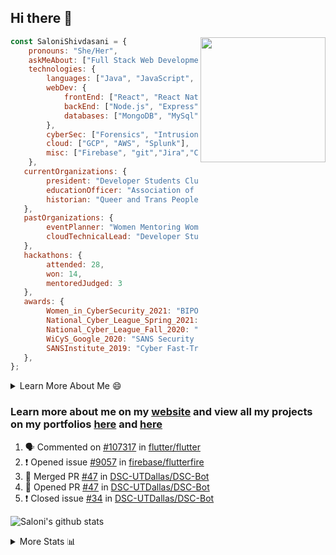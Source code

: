 ## Hi there 👋

<img align='right' src="https://storage.googleapis.com/saloni-shivdasani-resume/Saloni.png" width="200">

```javascript
const SaloniShivdasani = {
    pronouns: "She/Her",
    askMeAbout: ["Full Stack Web Development", "Cloud Computing", "Cyber Security"],
    technologies: {
        languages: ["Java", "JavaScript", "SQL", "Python", "C++", "BASH", "R"],
        webDev: {
            frontEnd: ["React", "React Native", "Electron"],
            backEnd: ["Node.js", "Express", "Flask"],
            databases: ["MongoDB", "MySql"],
        },
        cyberSec: ["Forensics", "Intrusion Detection", "Security Operations", "Network and Application Penetration Testing"],
        cloud: ["GCP", "AWS", "Splunk"],
        misc: ["Firebase", "git","Jira","Confluence"]
    },
   currentOrganizations: {
        president: "Developer Students Club, UTD",
        educationOfficer: "Association of Computer Machinery, UTD",
        historian: "Queer and Trans People of Color, UTD",
   },
   pastOrganizations: {
        eventPlanner: "Women Mentoring Women in Engineering, UTD",
        cloudTechnicalLead: "Developer Students Club, UTD",
   },
   hackathons: {
        attended: 28,
        won: 14,
        mentoredJudged: 3
   },
   awards: {
        Women_in_CyberSecurity_2021: "BIPOC Fellowship Award",
        National_Cyber_League_Spring_2021: "Gold Bracket Competitor - Top 15% nationally",
        National_Cyber_League_Fall_2020: "Gold Bracket Competitor - Top 15% nationally",
        WiCyS_Google_2020: "SANS Security Training Scholarship",
        SANSInstitute_2019: "Cyber Fast-Track Game Quarter-Finalist",
   },
};
```

<!--START_SECTION:table-->
<details>

<summary>Learn More About Me 😄 </summary>

I am a senior at The University of Texas at Dallas, and I am currently majoring in Software Engineering with a concentration in Information Assurance. I am interested and have experience in full stack development, cloud computing, and cybersecurity. I hope to find opportunities where I can gain exposure to algorithm and project design. My ultimate aim is to develop futuristic products for users because I am inspired by the impact of computing on society.

I have experience in full stack web development through my participation and awards in hackathons where I have learnt and used React, Node.js, Express, MongoDB, Flask, NLTK, and React Native along with GIT, GCP, and Firebase. Last semester, I was also responsible for backend development for a project at a local NGO where I created a REST API using Node.js, Express, MongoDB and SQL and hosted it on servers using GCP. 

From my coursework and local competitions, I have skills in algorithms and data structures in Java, database management using SQL and machine learning using Python and R. I have also been a quarter-finalist in a national cybersecurity completion hosted by the SANS institute.

I am also actively involved in campus organization where I am the cloud technical lead for Developer Student Club, Mentor and Education Officer for Association of Computing Machinery, event planner for Women Mentoring Women in Engineering and IT Committee member for IEEE.

</details>

<!--END_SECTION:table-->

### Learn more about me on my [website](https://www.saloni-shivdasani.codes) and view all my projects on my portfolios [here](https://www.saloni-shivdasani.codes/projects) and  [here](http://devpost.com/SaloniS)

<!--START_SECTION:activity-->
1. 🗣 Commented on [#107317](https://github.com/flutter/flutter/issues/107317) in [flutter/flutter](https://github.com/flutter/flutter)
2. ❗️ Opened issue [#9057](https://github.com/firebase/flutterfire/issues/9057) in [firebase/flutterfire](https://github.com/firebase/flutterfire)
3. 🎉 Merged PR [#47](https://github.com/DSC-UTDallas/DSC-Bot/pull/47) in [DSC-UTDallas/DSC-Bot](https://github.com/DSC-UTDallas/DSC-Bot)
4. 💪 Opened PR [#47](https://github.com/DSC-UTDallas/DSC-Bot/pull/47) in [DSC-UTDallas/DSC-Bot](https://github.com/DSC-UTDallas/DSC-Bot)
5. ❗️ Closed issue [#34](https://github.com/DSC-UTDallas/DSC-Bot/issues/34) in [DSC-UTDallas/DSC-Bot](https://github.com/DSC-UTDallas/DSC-Bot)
<!--END_SECTION:activity-->

![Saloni's github stats](https://github-readme-stats.vercel.app/api?username=SaloniSS)

<!--START_SECTION:table-->
<details>

<summary>More Stats 📊 </summary>

<!--START_SECTION:waka-->
![Code Time](http://img.shields.io/badge/Code%20Time-1%2C229%20hrs%2031%20mins-blue)

![Lines of code](https://img.shields.io/badge/From%20Hello%20World%20I%27ve%20Written--1%20Million%20lines%20of%20code-blue)

**🐱 My GitHub Data** 

> 🏆 0 Contributions in the Year 2023
 > 
> 📦 589.4 kB Used in GitHub's Storage 
 > 
> 💼 Opted to Hire
 > 
> 📜 29 Public Repositories 
 > 
> 🔑 26 Private Repositories  
 > 
**I'm a Night 🦉** 

```text
🌞 Morning    69 commits     ████░░░░░░░░░░░░░░░░░░░░░   17.65% 
🌆 Daytime    112 commits    ███████░░░░░░░░░░░░░░░░░░   28.64% 
🌃 Evening    143 commits    █████████░░░░░░░░░░░░░░░░   36.57% 
🌙 Night      67 commits     ████░░░░░░░░░░░░░░░░░░░░░   17.14%

```
📅 **I'm Most Productive on Sunday** 

```text
Monday       97 commits     ██████░░░░░░░░░░░░░░░░░░░   24.81% 
Tuesday      79 commits     █████░░░░░░░░░░░░░░░░░░░░   20.2% 
Wednesday    28 commits     █░░░░░░░░░░░░░░░░░░░░░░░░   7.16% 
Thursday     16 commits     █░░░░░░░░░░░░░░░░░░░░░░░░   4.09% 
Friday       13 commits     ░░░░░░░░░░░░░░░░░░░░░░░░░   3.32% 
Saturday     58 commits     ███░░░░░░░░░░░░░░░░░░░░░░   14.83% 
Sunday       100 commits    ██████░░░░░░░░░░░░░░░░░░░   25.58%

```


📊 **This Week I Spent My Time On** 

```text
⌚︎ Time Zone: America/Chicago

💬 Programming Languages: 
Other                    2 hrs 2 mins        █████████████████████░░░░   87.32% 
JSON                     9 mins              █░░░░░░░░░░░░░░░░░░░░░░░░   6.42% 
JavaScript               8 mins              █░░░░░░░░░░░░░░░░░░░░░░░░   5.86% 
Bash                     0 secs              ░░░░░░░░░░░░░░░░░░░░░░░░░   0.33% 
YAML                     0 secs              ░░░░░░░░░░░░░░░░░░░░░░░░░   0.07%

```

**I Mostly Code in JavaScript** 

```text
JavaScript               26 repos            ███████████░░░░░░░░░░░░░░   44.07% 
Java                     11 repos            ████░░░░░░░░░░░░░░░░░░░░░   18.64% 
Python                   8 repos             ███░░░░░░░░░░░░░░░░░░░░░░   13.56% 
CSS                      3 repos             █░░░░░░░░░░░░░░░░░░░░░░░░   5.08% 
TypeScript               3 repos             █░░░░░░░░░░░░░░░░░░░░░░░░   5.08%

```



 Last Updated on 06/01/2023 14:11:30 UTC
<!--END_SECTION:waka-->

<!--END_SECTION:table-->

<!--
**SaloniSS/SaloniSS** is a ✨ _special_ ✨ repository because its `README.md` (this file) appears on your GitHub profile.

Here are some ideas to get you started:

- 🔭 I’m currently working on ...
- 🌱 I’m currently learning ...
- 👯 I’m looking to collaborate on ...
- 🤔 I’m looking for help with ...
- 💬 Ask me about ...
- 📫 How to reach me: ...
- 😄 Pronouns: ...
- ⚡ Fun fact: ...
-->
